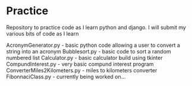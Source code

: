 # Practice
Repository to practice code as I learn python and django.
I will submit my various bits of code as I learn

  AcronymGenerator.py - basic python code allowing a user to convert a string into an acronym
  Bubblesort.py - basic code to sort a random numbered list
  Calculator.py - basic calculator build using tkinter
  CompundInterest.py - very basic compund interest program 
  ConverterMiles2Kilometers.py - miles to kilometers converter
  FibonnaciClass.py - currently being worked on... 
  
